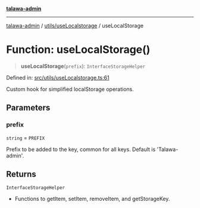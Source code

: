 [**talawa-admin**](../../../README.md)

***

[talawa-admin](../../../README.md) / [utils/useLocalstorage](../README.md) / useLocalStorage

# Function: useLocalStorage()

> **useLocalStorage**(`prefix`): `InterfaceStorageHelper`

Defined in: [src/utils/useLocalstorage.ts:61](https://github.com/gautam-divyanshu/talawa-admin/blob/619e831a8e34de2906df3277eb6df8b5309fb2fc/src/utils/useLocalstorage.ts#L61)

Custom hook for simplified localStorage operations.

## Parameters

### prefix

`string` = `PREFIX`

Prefix to be added to the key, common for all keys. Default is 'Talawa-admin'.

## Returns

`InterfaceStorageHelper`

- Functions to getItem, setItem, removeItem, and getStorageKey.
